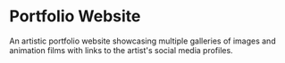 # Portfolio Website
An artistic portfolio website showcasing multiple galleries of images and animation films with links to the artist's social media profiles.
